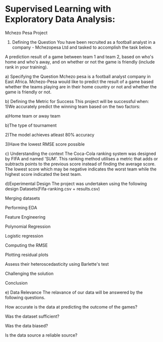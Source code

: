 # Supervised Learning with Exploratory Data Analysis:
Mchezo Pesa Project
1. Defining the Question
You have been recruited as a football analyst in a company - Mchezopesa Ltd and tasked to accomplish the task below.

A prediction result of a game between team 1 and team 2, based on who's home and who's away, and on whether or not the game is friendly (include rank in your training).

a) Specifying the Question
Mchezo pesa is a football analyst company in East Africa. Mchezo-Pesa would like to predict the result of a game based whether the teams playing are in their home country or not and whether the game is friendly or not.

b) Defining the Metric for Success
This project will be successful when: 1)We accurately predict the winning team based on the two factors:

   a)Home team or away team

   b)The type of tournament 

2)The model achieves atleast 80% accuracy

3)Have the lowest RMSE score possible

c) Understanding the context
The Coca-Cola ranking system was designed by FIFA and named 'SUM'. This ranking method utilises a metric that adds or subtracts points to the previous score instead of finding the average score. The lowest score which may be negative indicates the worst team while the highest score indicated the best team.

d)Experimental Design
The project was undertaken using the following design Datasets(Fifa-ranking.csv + results.csv)

Merging datasets

Performing EDA

Feature Engineering

Polynomial Regression

Logistic regression

Computing the RMSE

Plotting residual plots

Assess their heteroscedasticity using Barlette's test

Challenging the solution

Conclusion

e) Data Relevance
The relavance of our data will be answered by the following questions.

How accurate is the data at predicting the outcome of the games?

Was the dataset sufficient?

Was the data biased?

Is the data source a reliable source?
